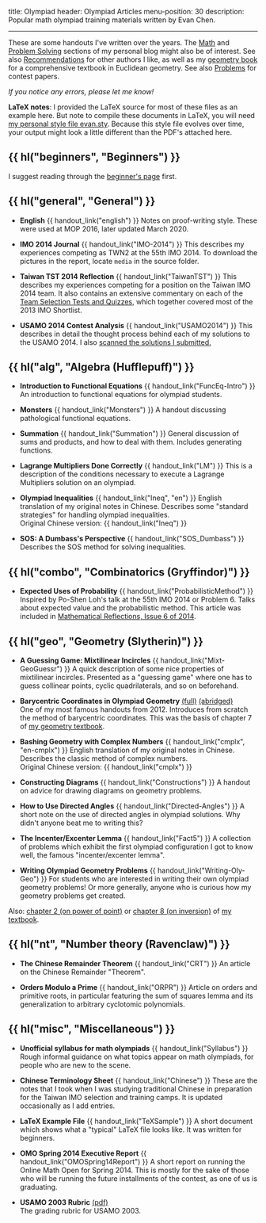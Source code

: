 title: Olympiad
header: Olympiad Articles
menu-position: 30
description: Popular math olympiad training materials written by Evan Chen.

---

These are some handouts I've written over the years.
The [Math](https://blog.evanchen.cc/category/mathematics/) and
[Problem Solving](https://blog.evanchen.cc/category/problem-solving/) sections
of my personal blog might also be of interest.
See also [Recommendations](recommend.html) for other authors I like,
as well as my [geometry book](geombook.html) for a
comprehensive textbook in Euclidean geometry.
See also [Problems](problems.html) for contest papers.

*If you notice any errors, please let me know!*

**LaTeX notes**:
I provided the LaTeX source for most of these files as an example here.
But note to compile these documents in LaTeX, you will need
[my personal style file evan.sty][evan.sty].
Because this style file evolves over time,
your output might look a little different than the PDF's attached here.

## {{ hl("beginners", "Beginners") }}

I suggest reading through the [beginner's page](wherestart.html) first.

## {{ hl("general", "General") }}

* <b>English</b> {{ handout_link("english") }}
  Notes on proof-writing style. These were used at MOP 2016,
  later updated March 2020.

* <b>IMO 2014 Journal</b> {{ handout_link("IMO-2014") }}
  This describes my experiences competing as TWN2 at the 55th IMO 2014.
  To download the pictures in the report, locate `media` in the source folder.

* <b>Taiwan TST 2014 Reflection</b> {{ handout_link("TaiwanTST") }}
  This describes my experiences competing for a position on the Taiwan IMO 2014 team.
  It also contains an extensive commentary on each of the
  [Team Selection Tests and Quizzes](https://www.aops.com/community/c41558),
  which together covered most of the 2013 IMO Shortlist.

* <b>USAMO 2014 Contest Analysis</b> {{ handout_link("USAMO2014") }}
  This describes in detail the thought process behind each of
  my solutions to the USAMO 2014.
  I also [scanned the solutions I submitted.](upload/usamo-2014-my-sols.pdf)

## {{ hl("alg", "Algebra (Hufflepuff)") }}

* <b>Introduction to Functional Equations</b> {{ handout_link("FuncEq-Intro") }}
  An introduction to functional equations for olympiad students.

* <b>Monsters</b> {{ handout_link("Monsters") }}
  A handout discussing pathological functional equations.

* <b>Summation</b> {{ handout_link("Summation") }}
  General discussion of sums and products, and how to deal with them.
  Includes generating functions.

* <b>Lagrange Multipliers Done Correctly</b> {{ handout_link("LM") }}
  This is a description of the conditions necessary to
  execute a Lagrange Multipliers solution on an olympiad.

* <b>Olympiad Inequalities</b> {{ handout_link("Ineq", "en") }}
  English translation of my original notes in Chinese.
  Describes some "standard strategies" for handling olympiad inequalities. <br>
  Original Chinese version: {{ handout_link("Ineq") }}

* <b>SOS: A Dumbass's Perspective</b> {{ handout_link("SOS_Dumbass") }}
  Describes the SOS method for solving inequalities.

## {{ hl("combo", "Combinatorics (Gryffindor)") }}

* <b>Expected Uses of Probability</b> {{ handout_link("ProbabilisticMethod") }}
  Inspired by Po-Shen Loh's talk at the 55th IMO 2014 or Problem 6.
  Talks about expected value and the probabilistic method.
  This article was included in
  [Mathematical Reflections, Issue 6 of 2014](https://www.awesomemath.org/wp-pdf-files/math-reflections/mr-2014-06/probabilistic.pdf).

## {{ hl("geo", "Geometry (Slytherin)") }}

* <b>A Guessing Game: Mixtilinear Incircles</b>
  {{ handout_link("Mixt-GeoGuessr") }}
  A quick description of some nice properties of mixtilinear incircles.
  Presented as a "guessing game" where one has to guess collinear points,
  cyclic quadrilaterals, and so on beforehand.

* <b>Barycentric Coordinates in Olympiad Geometry</b>
  [(full)](handouts/bary/bary-full.pdf)
  [(abridged)](handouts/bary/bary-short.pdf) <br>
  One of my most famous handouts from 2012.
  Introduces from scratch the method of barycentric coordinates.
  This was the basis of chapter 7 of [my geometry textbook](geombook.html).

* <b>Bashing Geometry with Complex Numbers</b>
  {{ handout_link("cmplx", "en-cmplx") }}
  English translation of my original notes in Chinese.
  Describes the classic method of complex numbers. <br>
  Original Chinese version: {{ handout_link("cmplx") }}

* <b>Constructing Diagrams</b>
  {{ handout_link("Constructions") }}
  A handout on advice for drawing diagrams on geometry problems.

* <b>How to Use Directed Angles</b>
  {{ handout_link("Directed-Angles") }}
  A short note on the use of directed angles in olympiad solutions.
  Why didn't anyone beat me to writing this?

* <b>The Incenter/Excenter Lemma</b>
  {{ handout_link("Fact5") }}
  A collection of problems which exhibit the
  first olympiad configuration I got to know well,
  the famous "incenter/excenter lemma".

* <b>Writing Olympiad Geometry Problems</b>
  {{ handout_link("Writing-Oly-Geo") }}
  For students who are interested in writing their own olympiad geometry problems!
  Or more generally, anyone who is curious how my geometry problems get created.

Also: [chapter 2 (on power of point)][egmo2]
or [chapter 8 (on inversion)][egmo8]
of [my textbook][geombook].

## {{ hl("nt", "Number theory (Ravenclaw)") }}

* <b>The Chinese Remainder Theorem</b>
  {{ handout_link("CRT") }}
  An article on the Chinese Remainder "Theorem".

* <b>Orders Modulo a Prime</b>
  {{ handout_link("ORPR") }}
  Article on orders and primitive roots,
  in particular featuring the sum of squares lemma and its generalization
  to arbitrary cyclotomic polynomials.

## {{ hl("misc", "Miscellaneous") }}

* <b>Unofficial syllabus for math olympiads</b>
  {{ handout_link("Syllabus") }}
  Rough informal guidance on what topics appear on math olympiads,
  for people who are new to the scene.

* <b>Chinese Terminology Sheet</b>
  {{ handout_link("Chinese") }}
  These are the notes that I took when I was studying
  traditional Chinese in preparation
  for the Taiwan IMO selection and training camps.
  It is updated occasionally as I add entries.

* <b>LaTeX Example File</b>
  {{ handout_link("TeXSample") }}
  A short document which shows what a "typical" LaTeX file looks like.
  It was written for beginners.

* <b>OMO Spring 2014 Executive Report</b>
  {{ handout_link("OMOSpring14Report") }}
  A short report on running the Online Math Open for Spring 2014.
  This is mostly for the sake of those who will be
  running the future installments of the contest, as one of
  us is graduating.

* <b>USAMO 2003 Rubric</b>
  [(pdf)](upload/usamo-2003-rubric.pdf) <br>
  The grading rubric for USAMO 2003.

[evan.sty]: https://github.com/vEnhance/dotfiles/blob/master/texmf/tex/latex/evan/evan.sty
[olympiad.asy]: https://github.com/vEnhance/dotfiles/blob/master/asy/olympiad.asy
[cse5.asy]: https://github.com/vEnhance/dotfiles/blob/master/asy/cse5.asy
[egmo2]: https://www.maa.org/sites/default/files/pdf/ebooks/pdf/EGMO_chapter2.pdf
[egmo8]: https://www.maa.org/sites/default/files/pdf/ebooks/pdf/EGMO_chapter8.pdf
[geombook]: geombook.html
